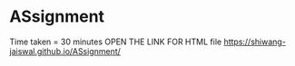 # ASsignment
Time taken = 30 minutes
OPEN THE LINK FOR HTML file
https://shiwang-jaiswal.github.io/ASsignment/
